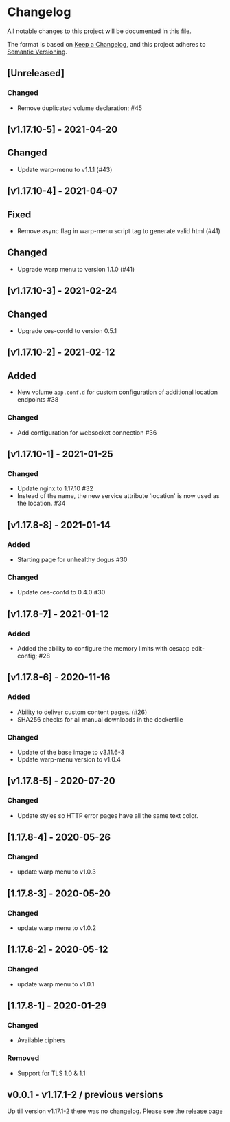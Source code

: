 # Changelog

All notable changes to this project will be documented in this file.

The format is based on [Keep a Changelog](https://keepachangelog.com/en/1.0.0/),
and this project adheres to [Semantic Versioning](https://semver.org/spec/v2.0.0.html).

## [Unreleased]
### Changed
- Remove duplicated volume declaration; #45

## [v1.17.10-5] - 2021-04-20
## Changed
- Update warp-menu to v1.1.1 (#43)

## [v1.17.10-4] - 2021-04-07
## Fixed
- Remove async flag in warp-menu script tag to generate valid html (#41)

## Changed
- Upgrade warp menu to version 1.1.0 (#41)

## [v1.17.10-3] - 2021-02-24
## Changed
- Upgrade ces-confd to version 0.5.1

## [v1.17.10-2] - 2021-02-12
## Added
- New volume `app.conf.d` for custom configuration of additional location endpoints #38

### Changed
- Add configuration for websocket connection #36

## [v1.17.10-1] - 2021-01-25
### Changed
- Update nginx to 1.17.10 #32
- Instead of the name, the new service attribute 'location' is now used as the location. #34

## [v1.17.8-8] - 2021-01-14
### Added
- Starting page for unhealthy dogus #30

### Changed
- Update ces-confd to 0.4.0 #30

## [v1.17.8-7] - 2021-01-12
### Added
- Added the ability to configure the memory limits with cesapp edit-config; #28

## [v1.17.8-6] - 2020-11-16
### Added
- Ability to deliver custom content pages. (#26)
- SHA256 checks for all manual downloads in the dockerfile

### Changed
- Update of the base image to v3.11.6-3 
- Update warp-menu version to v1.0.4

## [v1.17.8-5] - 2020-07-20
### Changed
- Update styles so HTTP error pages have all the same text color.

## [1.17.8-4] - 2020-05-26
### Changed
- update warp menu to v1.0.3

## [1.17.8-3] - 2020-05-20
### Changed
- update warp menu to v1.0.2

## [1.17.8-2] - 2020-05-12
### Changed
- update warp menu to v1.0.1

## [1.17.8-1] - 2020-01-29
### Changed
- Available ciphers

### Removed
- Support for TLS 1.0 & 1.1


## v0.0.1 - v1.17.1-2 / previous versions

Up till version v1.17.1-2 there was no changelog. Please see the [release page](https://github.com/cloudogu/nginx/releases)
